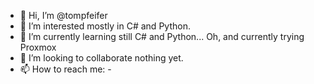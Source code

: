 - 👋 Hi, I’m @tompfeifer
- 👀 I’m interested mostly in C# and Python.
- 🌱 I’m currently learning still C# and Python... Oh, and currently trying Proxmox
- 💞️ I’m looking to collaborate nothing yet.
- 📫 How to reach me: -

<!---
tompfeifer/tompfeifer is a ✨ special ✨ repository because its `README.md` (this file) appears on your GitHub profile.
You can click the Preview link to take a look at your changes.
--->
